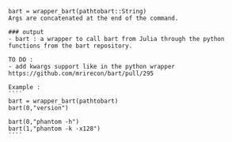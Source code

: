 `````
bart = wrapper_bart(pathtobart::String)
Args are concatenated at the end of the command.

### output
- bart : a wrapper to call bart from Julia through the python functions from the bart repository.

TO DO :
- add kwargs support like in the python wrapper https://github.com/mrirecon/bart/pull/295

Example :
````
bart = wrapper_bart(pathtobart)
bart(0,"version")

bart(0,"phantom -h")
bart(1,"phantom -k -x128")
````
`````
